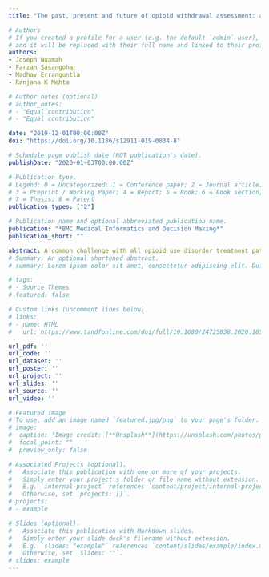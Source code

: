 ```yaml
---
title: "The past, present and future of opioid withdrawal assessment: a scoping review of scales and technologies"

# Authors
# If you created a profile for a user (e.g. the default `admin` user), write the username (folder name) here 
# and it will be replaced with their full name and linked to their profile.
authors:
- Joseph Nuamah
- Farzan Sasangohar
- Madhav Erranguntla
- Ranjana K Mehta

# Author notes (optional)
# author_notes:
# - "Equal contribution"
# - "Equal contribution"

date: "2019-12-01T00:00:00Z" 
doi: "https://doi.org/10.1186/s12911-019-0834-8"

# Schedule page publish date (NOT publication's date).
publishDate: "2020-01-03T00:00:00Z"

# Publication type.
# Legend: 0 = Uncategorized; 1 = Conference paper; 2 = Journal article;
# 3 = Preprint / Working Paper; 4 = Report; 5 = Book; 6 = Book section;
# 7 = Thesis; 8 = Patent
publication_types: ["2"]

# Publication name and optional abbreviated publication name.
publication: "*BMC Medical Informatics and Decision Making*"
publication_short: ""

abstract: A common challenge with all opioid use disorder treatment paths is withdrawal management. When withdrawal symptoms are not effectively monitored and managed, they lead to relapse which often leads to deadly overdose. A prerequisite for effective opioid withdrawal management is early identification and assessment of withdrawal symptoms. The objective of this research was to describe the type and content of opioid withdrawal monitoring methods, including surveys, scales and technology, to identify gaps in research and practice that could inform the design and development of novel withdrawal management technologies. A scoping review of literature was conducted. PubMed, EMBASE and Google Scholar were searched using a combination of search terms. Withdrawal scales are the main method of assessing and quantifying opioid withdrawal intensity. The search yielded 18 different opioid withdrawal scales used within the last 80 years. While traditional opioid withdrawal scales for patient monitoring are commonly used, most scales rely heavily on patients’ self-report and frequent observations, and generally suffer from lack of consensus on the criteria used for evaluation, mode of administration, type of reporting (e.g., scales used), frequency of administration, and assessment window. It is timely to investigate how opioid withdrawal scales can be complemented or replaced with reliable monitoring technologies. Use of noninvasive wearable sensors to continuously monitor physiologic changes associated with opioid withdrawal represents a potential to extend monitoring outside clinical setting.
# Summary. An optional shortened abstract.
# summary: Lorem ipsum dolor sit amet, consectetur adipiscing elit. Duis posuere tellus ac convallis placerat. Proin tincidunt magna sed ex sollicitudin condimentum.

# tags:
# - Source Themes
# featured: false

# Custom links (uncomment lines below)
# links:
# - name: HTML
#   url: https://www.tandfonline.com/doi/full/10.1080/24725838.2020.1855272?casa_token=168ZfRqGyj0AAAAA%3Ah0JV_DKzCQSRIgJwncol0jZkudpPmXXu6UZ7U12LUrVK6Pn-c61JtH5dCtYw1alGA2rlIsnr1sBFbQ

url_pdf: ''
url_code: ''
url_dataset: ''
url_poster: ''
url_project: ''
url_slides: ''
url_source: ''
url_video: ''

# Featured image
# To use, add an image named `featured.jpg/png` to your page's folder. 
# image:
#  caption: 'Image credit: [**Unsplash**](https://unsplash.com/photos/pLCdAaMFLTE)'
#  focal_point: ""
#  preview_only: false

# Associated Projects (optional).
#   Associate this publication with one or more of your projects.
#   Simply enter your project's folder or file name without extension.
#   E.g. `internal-project` references `content/project/internal-project/index.md`.
#   Otherwise, set `projects: []`.
# projects:
# - example

# Slides (optional).
#   Associate this publication with Markdown slides.
#   Simply enter your slide deck's filename without extension.
#   E.g. `slides: "example"` references `content/slides/example/index.md`.
#   Otherwise, set `slides: ""`.
# slides: example
---
```

